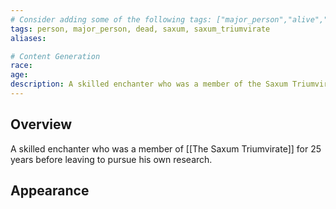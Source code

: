 ```yaml
---
# Consider adding some of the following tags: ["major_person","alive","dead"]
tags: person, major_person, dead, saxum, saxum_triumvirate
aliases:

# Content Generation
race:
age:
description: A skilled enchanter who was a member of the Saxum Triumvirate for 25 years before leaving to pursue his own research.
---
```

## Overview
A skilled enchanter who was a member of [[The Saxum Triumvirate]] for 25 years before leaving to pursue his own research.
## Appearance

